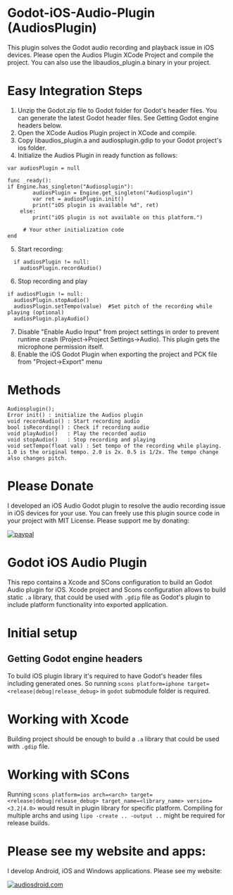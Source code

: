 # Godot-iOS-Audio-Plugin (AudiosPlugin)
This plugin solves the Godot audio recording and playback issue in iOS devices. Please open the Audios Plugin XCode Project and compile the project. You can also use the libaudios_plugin.a binary in your project.

# Easy Integration Steps
1) Unzip the Godot.zip file to Godot folder for Godot's header files. You can generate the latest Godot header files. See Getting Godot engine headers below.
2) Open the XCode Audios Plugin project in XCode and compile.
3) Copy libaudios_plugin.a and audiosplugin.gdip to your Godot project's ios folder.
4) Initialize the Audios Plugin in ready function as follows:

```
var audiosPlugin = null

func _ready():
if Engine.has_singleton("Audiosplugin"):
		audiosPlugin = Engine.get_singleton("Audiosplugin")
		var ret = audiosPlugin.init()
		print("iOS plugin is available %d", ret)
	else:
		print("iOS plugin is not available on this platform.")
   
     # Your other initialization code
end
```

5) Start recording:
```
  if audiosPlugin != null:	
	audiosPlugin.recordAudio()
 ```
 
6) Stop recording and play
```
if audiosPlugin != null:
  audiosPlugin.stopAudio()
  audiosPlugin.setTempo(value)  #Set pitch of the recording while playing (optional)
  audiosPlugin.playAudio()

```
7) Disable "Enable Audio Input" from project settings in order to prevent runtime crash (Project->Project Settings->Audio). This plugin gets the microphone permission itself.
8) Enable the iOS Godot Plugin when exporting the project and PCK file from "Project->Export" menu

# Methods

    Audiosplugin();
    Error init() : initialize the Audios plugin
    void recordAudio() : Start recording audio
    bool isRecording() : Check if recording audio
    void playAudio()   : Play the recorded audio
    void stopAudio()   : Stop recording and playing
    void setTempo(float val) : Set tempo of the recording while playing. 1.0 is the original tempo. 2.0 is 2x. 0.5 is 1/2x. The tempo change also changes pitch.
    


# Please Donate
I developed an iOS Audio Godot plugin to resolve the audio recording issue in iOS devices for your use. You can freely use this plugin source code in your project with MIT License. Please support me by donating:

[![paypal](https://www.paypalobjects.com/en_US/i/btn/btn_donateCC_LG.gif)](https://www.paypal.com/donate/?hosted_button_id=PDP2QX8JWDL7A)

# Godot iOS Audio Plugin
This repo contains a Xcode and SCons configuration to build an Godot Audio plugin for iOS.
Xcode project and Scons configuration allows to build static `.a` library, that could be used with `.gdip` file as Godot's plugin to include platform functionality into exported application.

# Initial setup

## Getting Godot engine headers

To build iOS plugin library it's required to have Godot's header files including generated ones. So running `scons platform=iphone target=<release|debug|release_debug>` in `godot` submodule folder is required.

# Working with Xcode

Building project should be enough to build a `.a` library that could be used with `.gdip` file.

# Working with SCons

Running `scons platform=ios arch=<arch> target=<release|debug|release_debug> target_name=<library_name> version=<3.2|4.0>` would result in plugin library for specific platform.
Compiling for multiple archs and using `lipo -create .. -output ..` might be required for release builds.

# Please see my website and apps:
I develop Android, iOS and Windows applications. Please see my website:

[![audiosdroid.com](https://static.wixstatic.com/media/f49253_d1eb5b5d494e41498ba9fde1e1feda20~mv2.png/v1/fill/w_191,h_109,al_c,q_85,usm_0.66_1.00_0.01,enc_auto/audios_colored2_1_alpha512.png)](https://www.audiosdroid.com)

